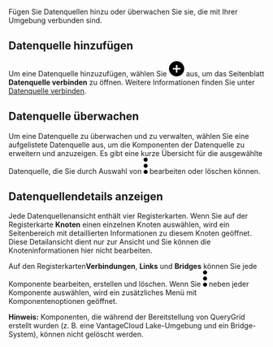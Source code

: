 Fügen Sie Datenquellen hinzu oder überwachen Sie sie, die mit Ihrer Umgebung verbunden sind.

Datenquelle hinzufügen
----------------------

Um eine Datenquelle hinzuzufügen, wählen Sie ![""](Images/ebt1659745488877.svg) aus, um das Seitenblatt **Datenquelle verbinden** zu öffnen. Weitere Informationen finden Sie unter [Datenquelle verbinden](znp1640282079399.md).

Datenquelle überwachen
----------------------

Um eine Datenquelle zu überwachen und zu verwalten, wählen Sie eine aufgelistete Datenquelle aus, um die Komponenten der Datenquelle zu erweitern und anzuzeigen. Es gibt eine kurze Übersicht für die ausgewählte Datenquelle, die Sie durch Auswahl von ![""](Images/zsz1597101912145.svg) bearbeiten oder löschen können.

Datenquellendetails anzeigen
----------------------------

Jede Datenquellenansicht enthält vier Registerkarten. Wenn Sie auf der Registerkarte **Knoten** einen einzelnen Knoten auswählen, wird ein Seitenbereich mit detaillierten Informationen zu diesem Knoten geöffnet. Diese Detailansicht dient nur zur Ansicht und Sie können die Knoteninformationen hier nicht bearbeiten.

Auf den Registerkarten**Verbindungen**, **Links** und **Bridges** können Sie jede Komponente bearbeiten, erstellen und löschen. Wenn Sie ![""](Images/zsz1597101912145.svg) neben jeder Komponente auswählen, wird ein zusätzliches Menü mit Komponentenoptionen geöffnet.

**Hinweis:** Komponenten, die während der Bereitstellung von QueryGrid erstellt wurden (z. B. eine VantageCloud Lake-Umgebung und ein Bridge-System), können nicht gelöscht werden.
